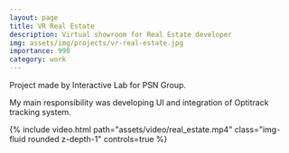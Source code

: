 ```yaml
---
layout: page
title: VR Real Estate
description: Virtual showroom for Real Estate developer
img: assets/img/projects/vr-real-estate.jpg
importance: 990
category: work
---
```


Project made by Interactive Lab for PSN Group.

My main responsibility was developing UI and integration of Optitrack tracking system. 

<div class="row mt-3">
    <div class="col-sm mt-3 mt-md-0">
        {% include video.html path="assets/video/real_estate.mp4" class="img-fluid rounded z-depth-1" controls=true %}
    </div>
</div>